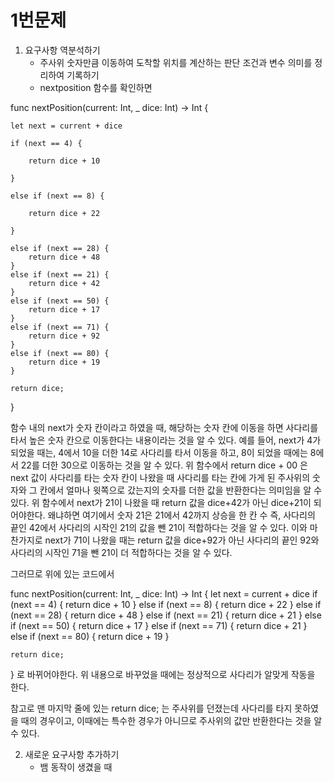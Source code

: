 # 1번문제

1. 요구사항 역분석하기
   - 주사위 숫자만큼 이동하여 도착할 위치를 계산하는 판단 조건과 변수 의미를 정리하여 기록하기
   - nextposition 함수를 확인하면
   
func nextPosition(current: Int, _ dice: Int) -> Int {

    let next = current + dice
    
    if (next == 4) {
    
        return dice + 10
        
    }
    
    else if (next == 8) {
    
        return dice + 22
        
    }
    
    else if (next == 28) {
        return dice + 48
    }
    else if (next == 21) {
        return dice + 42
    }
    else if (next == 50) {
        return dice + 17
    }
    else if (next == 71) {
        return dice + 92
    }
    else if (next == 80) {
        return dice + 19
    }
    
    return dice; 
}

함수 내의 next가 숫자 칸이라고 하였을 때, 해당하는 숫자 칸에 이동을 하면 사다리를 타서 높은 숫자 칸으로 이동한다는 내용이라는 것을 알 수 있다.
예를 들어, next가 4가 되었을 때는, 4에서 10을 더한 14로 사다리를 타서 이동을 하고, 8이 되었을 때에는 8에서 22를 더한 30으로 이동하는 것을 알 수 있다.
위 함수에서 return dice + 00 은 next 값이 사다리를 타는 숫자 칸이 나왔을 때 사다리를 타는 칸에 가게 된 주사위의 숫자와 그 칸에서 얼마나 윗쪽으로 갔는지의 숫자를 더한 값을 반환한다는 의미임을 알 수 있다.
위 함수에서 next가 21이 나왔을 때 return 값을 dice+42가 아닌 dice+21이 되어야한다. 왜냐하면 여기에서 숫자 21은 21에서 42까지 상승을 한 칸 수 즉, 사다리의 끝인 42에서 사다리의 시작인 21의 값을 뺀 21이 적합하다는 것을 알 수 있다.
이와 마찬가지로 next가 71이 나왔을 때는 return 값을 dice+92가 아닌 사다리의 끝인 92와 사다리의 시작인 71을 뺀 21이 더 적합하다는 것을 알 수 있다.

그러므로 위에 있는 코드에서

func nextPosition(current: Int, _ dice: Int) -> Int {
    let next = current + dice
    if (next == 4) {
        return dice + 10
    }
    else if (next == 8) {
        return dice + 22
    }
    else if (next == 28) {
        return dice + 48
    }
    else if (next == 21) {
        return dice + 21
    }
    else if (next == 50) {
        return dice + 17
    }
    else if (next == 71) {
        return dice + 21
    }
    else if (next == 80) {
        return dice + 19
    }
    
    return dice;
}
로 바뀌어야한다.
위 내용으로 바꾸었을 때에는 정상적으로 사다리가 알맞게 작동을 한다.

참고로 맨 마지막 줄에 있는 return dice; 는 주사위를 던졌는데 사다리를 타지 못하였을 때의 경우이고, 이때에는 특수한 경우가 아니므로 주사위의 값만 반환한다는 것을 알 수 있다.



2. 새로운 요구사항 추가하기
   - 뱀 동작이 생겼을 때
